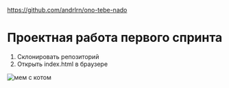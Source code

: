 https://github.com/andrlrn/ono-tebe-nado

# Проектная работа первого спринта

1. Склонировать репозиторий
2. Открыть index.html в браузере

![мем с котом](https://tr.rbxcdn.com/a11c4adbd43dbd526632244e9f685efb/420/420/Hat/Png)
